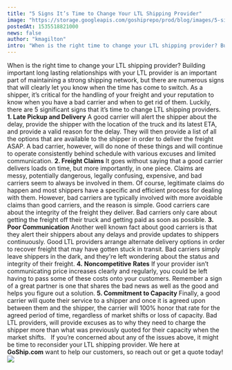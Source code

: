 ```yaml
---
title: "5 Signs It’s Time to Change Your LTL Shipping Provider"
image: "https://storage.googleapis.com/goshiprepo/prod/blog/images/5-signs-its-time-to-change-your-ltl-shipping-provider.jpg"
postedAt: 1535518821000
news: false
author: "kmagilton"
intro: "When is the right time to change your LTL shipping provider? Building important long lasting relationships with your LTL provider is an important part of maintaining a strong shipping network, but there are numerous signs that will clearly let you know when the time has come to switch. As a shipper, it’s critical for the handling of your freight and your reputation to know when you have a bad carrier and when to get rid of them. Luckily, there are 5 significant signs that it’s time to change LTL shipping pr"
---
```

When is the right time to change your LTL shipping provider? Building important long lasting relationships with your LTL provider is an important part of maintaining a strong shipping network, but there are numerous signs that will clearly let you know when the time has come to switch. As a shipper, it’s critical for the handling of your freight and your reputation to know when you have a bad carrier and when to get rid of them. Luckily, there are 5 significant signs that it’s time to change LTL shipping providers. **1\. Late Pickup and Delivery** A good carrier will alert the shipper about the delay, provide the shipper with the location of the truck and its latest ETA, and provide a valid reason for the delay. They will then provide a list of all the options that are available to the shipper in order to deliver the freight ASAP. A bad carrier, however, will do none of these things and will continue to operate consistently behind schedule with various excuses and limited communication. **2\. Freight Claims** It goes without saying that a good carrier delivers loads on time, but more importantly, in one piece. Claims are messy, potentially dangerous, legally confusing, expensive, and bad carriers seem to always be involved in them. Of course, legitimate claims do happen and most shippers have a specific and efficient process for dealing with them. However, bad carriers are typically involved with more avoidable claims than good carriers, and the reason is simple. Good carriers care about the integrity of the freight they deliver. Bad carriers only care about getting the freight off their truck and getting paid as soon as possible. **3\. Poor Communication** Another well known fact about good carriers is that they alert their shippers about any delays and provide updates to shippers continuously. Good LTL providers arrange alternate delivery options in order to recover freight that may have gotten stuck in transit. Bad carriers simply leave shippers in the dark, and they're left wondering about the status and integrity of their freight. **4\.** **Noncompetitive** **Rates** If your provider isn’t communicating price increases clearly and regularly, you could be left having to pass some of these costs onto your customers. Remember a sign of a great partner is one that shares the bad news as well as the good and helps you figure out a solution. **5\. Commitment to Capacity** Finally, a good carrier will quote their service to a shipper and once it is agreed upon between them and the shipper, the carrier will 100% honor that rate for the agreed period of time, regardless of market shifts or loss of capacity. Bad LTL providers, will provide excuses as to why they need to charge the shipper more than what was previously quoted for their capacity when the market shifts.   If you’re concerned about any of the issues above, it might be time to reconsider your LTL shipping provider. We here at **GoShip.com** want to help our customers, so reach out or get a quote today! [![](https://www.goship.com/wp-content/uploads/2021/02/1ace89b4-fe28-40ff-a2a7-4cddc60fc9ec.png)](https://www.goship.com/)
